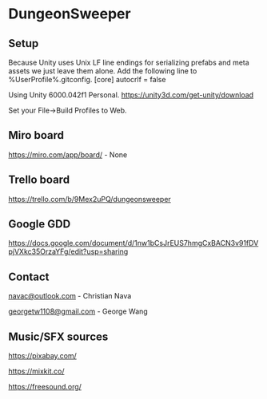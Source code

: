# DungeonSweeper

## Setup
Because Unity uses Unix LF line endings for serializing prefabs and meta assets we just leave them alone. Add the following line to %UserProfile%\.gitconfig.
[core]
	autocrlf = false

Using Unity 6000.042f1 Personal. https://unity3d.com/get-unity/download

Set your File->Build Profiles to Web.

## Miro board
https://miro.com/app/board/ - None

## Trello board
https://trello.com/b/9Mex2uPQ/dungeonsweeper

## Google GDD
https://docs.google.com/document/d/1nw1bCsJrEUS7hmgCxBACN3v91fDVpjVXkc35OrzaYFg/edit?usp=sharing

## Contact
navac@outlook.com - Christian Nava

georgetw1108@gmail.com - George Wang

## Music/SFX sources
https://pixabay.com/

https://mixkit.co/

https://freesound.org/